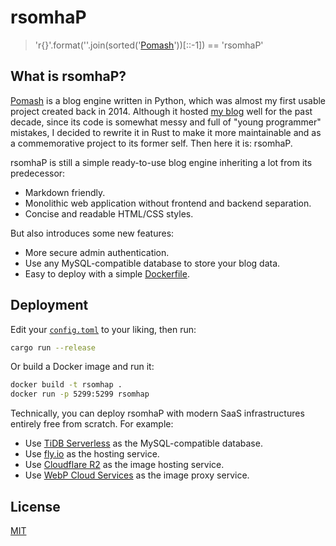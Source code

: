 # rsomhaP

> 'r{}'.format(''.join(sorted('[Pomash](https://github.com/JmPotato/Pomash)'))[::-1]) == 'rsomhaP'

## What is rsomhaP?

[Pomash](https://github.com/JmPotato/Pomash) is a blog engine written in Python, which was almost my first usable project created back in 2014. Although it hosted [my blog](https://ipotato.me) well for the past decade, since its code is somewhat messy and full of "young programmer" mistakes, I decided to rewrite it in Rust to make it more maintainable and as a commemorative project to its former self. Then here it is: rsomhaP.

rsomhaP is still a simple ready-to-use blog engine inheriting a lot from its predecessor:

- Markdown friendly.
- Monolithic web application without frontend and backend separation.
- Concise and readable HTML/CSS styles.

But also introduces some new features:

- More secure admin authentication.
- Use any MySQL-compatible database to store your blog data.
- Easy to deploy with a simple [Dockerfile](./Dockerfile).

## Deployment

Edit your [`config.toml`](./config.toml) to your liking, then run:

```sh
cargo run --release
```

Or build a Docker image and run it:

```sh
docker build -t rsomhap .
docker run -p 5299:5299 rsomhap
```

Technically, you can deploy rsomhaP with modern SaaS infrastructures entirely free from scratch. For example:

- Use [TiDB Serverless](https://www.pingcap.com/tidb-serverless) as the MySQL-compatible database.
- Use [fly.io](https://fly.io) as the hosting service.
- Use [Cloudflare R2](https://www.cloudflare.com/developer-platform/r2) as the image hosting service.
- Use [WebP Cloud Services](https://webp.se) as the image proxy service.

## License

[MIT](./LICENSE)
